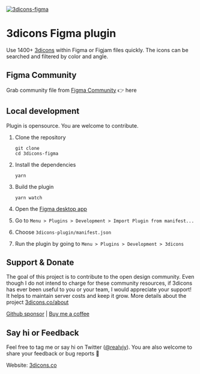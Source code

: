 [![3dicons-figma](/preview.png)](https://www.figma.com/community/plugin/1107546399747513238/3dicons)

# 3dicons Figma plugin

Use 1400+ [3dicons](https://3dicons.co) within Figma or Figjam files quickly. The icons can be searched and filtered by color and angle.

## Figma Community

Grab community file from [Figma Community](https://www.figma.com/community/plugin/1107546399747513238/3dicons)
👉 here

## Local development

Plugin is opensource. You are welcome to contribute.

1. Clone the repository

   ```shell
   git clone
   cd 3dicons-figma
   ```

1. Install the dependencies

   ```shell
   yarn
   ```

1. Build the plugin

   ```
   yarn watch
   ```

1. Open the [Figma desktop app](https://www.figma.com/downloads/)

1. Go to `Menu > Plugins > Development > Import Plugin from manifest...`

1. Choose `3dicons-plugin/manifest.json`

1. Run the plugin by going to `Menu > Plugins > Development > 3dicons`

## Support & Donate

The goal of this project is to contribute to the open design community. Even though I do not intend to charge for these community resources, if 3dicons has ever been useful to you or your team, I would appreciate your support! It helps to maintain server costs and keep it grow. More details about the project [3dicons.co/about](https://3dicons.co/about/)

[Github sponsor](https://github.com/sponsors/realvjy) | [Buy me a coffee](https://buymeacoffee.com/realvjy)

## Say hi or Feedback

Feel free to tag me or say hi on Twitter ([@realvjy](http://twitter.com/realvjy)). You are also welcome to share your feedback or bug reports 🙏

Website: [3dicons.co](https://3dicons.co)
